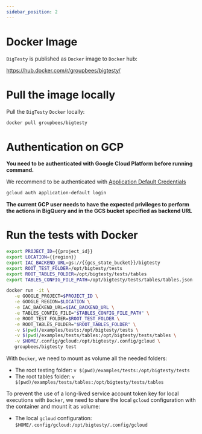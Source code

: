 ```yaml
---
sidebar_position: 2
---
```


# Docker Image

`BigTesty` is published as `Docker` image to `Docker` hub:

https://hub.docker.com/r/groupbees/bigtesty/

# Pull the image locally

Pull the `BigTesty` `Docker` locally:

```bash
docker pull groupbees/bigtesty
```

# Authentication on GCP

**You need to be authenticated with Google Cloud Platform before running command.**

We recommend to be authenticated with [Application Default Credentials](https://cloud.google.com/docs/authentication/application-default-credentials)

```bash
gcloud auth application-default login
```

**The current GCP user needs to have the expected privileges to perform the actions in BigQuery and in the GCS bucket specified as backend URL**

# Run the tests with Docker

```bash
export PROJECT_ID={{project_id}}
export LOCATION={{region}}
export IAC_BACKEND_URL=gs://{{gcs_state_bucket}}/bigtesty
export ROOT_TEST_FOLDER=/opt/bigtesty/tests
export ROOT_TABLES_FOLDER=/opt/bigtesty/tests/tables
export TABLES_CONFIG_FILE_PATH=/opt/bigtesty/tests/tables/tables.json

docker run -it \
   -e GOOGLE_PROJECT=$PROJECT_ID \
   -e GOOGLE_REGION=$LOCATION \
   -e IAC_BACKEND_URL=$IAC_BACKEND_URL \
   -e TABLES_CONFIG_FILE="$TABLES_CONFIG_FILE_PATH" \
   -e ROOT_TEST_FOLDER=$ROOT_TEST_FOLDER \
   -e ROOT_TABLES_FOLDER="$ROOT_TABLES_FOLDER" \
   -v $(pwd)/examples/tests:/opt/bigtesty/tests \
   -v $(pwd)/examples/tests/tables:/opt/bigtesty/tests/tables \
   -v $HOME/.config/gcloud:/opt/bigtesty/.config/gcloud \
   groupbees/bigtesty test
```

With `Docker`, we need to mount as volume all the needed folders:
- The root testing folder: `v $(pwd)/examples/tests:/opt/bigtesty/tests`
- The root tables folder: `v $(pwd)/examples/tests/tables:/opt/bigtesty/tests/tables`

To prevent the use of a long-lived service account token key for local executions with `Docker`, we need to share the local
`gcloud` configuration with the container and mount it as volume:
- The local `gcloud` configuration: `$HOME/.config/gcloud:/opt/bigtesty/.config/gcloud`
